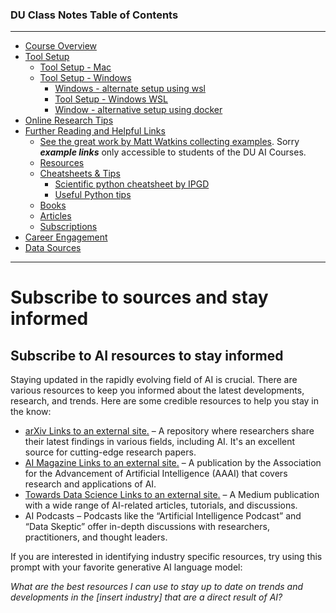 ### DU Class Notes Table of Contents

----------------------------------------------

-   [Course Overview](README.md)
-   [Tool Setup](1_DU_tool_setup.md)
    -   [Tool Setup - Mac](1.1_DU_tool_setup_mac.md)
    -   [Tool Setup - Windows](1.2_DU_tool_setup_windows.md)
        -   [Windows - alternate setup using wsl](1.2.1_DU_windows_alternate_install_using_wsl.md)
        -   [Tool Setup - Windows WSL](1.2.2_DU_tool_setup_wsl.md)
        -   [Window - alternative setup using docker](1.2.3_DU_tool_setup_docker.md)
-   [Online Research Tips](2_online_research_tips.md)
-   [Further Reading and Helpful Links](3_further_reading_and_helpful_links.md)
    -   [See the great work by Matt Watkins collecting examples](https://github.com/MWatkins87/Class_Glossery.git).  Sorry ***example links*** only accessible to students of the DU AI Courses.
    -   [Resources](3.0_resources.md)
    -   [Cheatsheets & Tips](3.1_cheatsheets_and_tips.md)
        -   [Scientific python cheatsheet by IPGD](3.1.1_scientific_python_cheat_sheet_by_IPGP.md)
        -   [Useful Python tips](3.1.2_useful_python.md)
    -   [Books](3.2_books.md)
    -   [Articles](3.3_articles.md)
    -   [Subscriptions](3.4_subscriptions)
-   [Career Engagement](4_career_engagement.md)
-   [Data Sources](data_sources.md)

----------------------------------------------



# Subscribe to sources and stay informed


## Subscribe to AI resources to stay informed

Staying updated in the rapidly evolving field of AI is crucial. There are various resources to keep you informed about the latest developments, research, and trends. Here are some credible resources to help you stay in the know:

-   [arXiv Links to an external site.](https://arxiv.org/) – A repository where researchers share their latest findings in various fields, including AI. It's an excellent source for cutting-edge research papers.
-   [AI Magazine Links to an external site.](https://aaai.org/ai-magazine/) – A publication by the Association for the Advancement of Artificial Intelligence (AAAI) that covers research and applications of AI.
-   [Towards Data Science Links to an external site.](https://towardsdatascience.com/) – A Medium publication with a wide range of AI-related articles, tutorials, and discussions.
-   AI Podcasts – Podcasts like the “Artificial Intelligence Podcast” and “Data Skeptic” offer in-depth discussions with researchers, practitioners, and thought leaders.

If you are interested in identifying industry specific resources, try using this prompt with your favorite generative AI language model:

_What are the best resources I can use to stay up to date on trends and developments in the \[insert industry\] that are a direct result of AI?_
